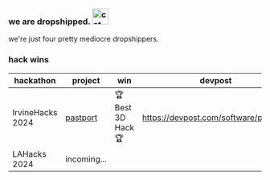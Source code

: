 ### we are dropshipped. <img src="https://cdn3.emoji.gg/emojis/3595-cat-musicbox.gif" width="32px" height="32px" alt="cat_musicbox">

we're just four pretty mediocre dropshippers.

### hack wins

| hackathon | project | win | devpost |
| ---- | ---- | ---- | ---- |
| IrvineHacks 2024 | [pastport](https://www.pastport.me/) | 🏆 Best 3D Hack 🏆 | https://devpost.com/software/pastport |
| LAHacks 2024 | incoming... | |  |
